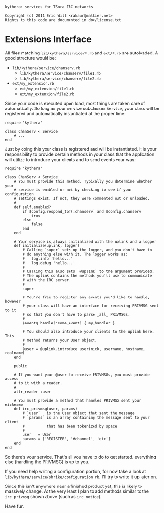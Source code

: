     kythera: services for TSora IRC networks

    Copyright (c) 2011 Eric Will <rakaur@malkier.net>
    Rights to this code are documented in doc/license.txt

Extensions Interface
====================

All files matching `lib/kythera/service/*.rb` and `ext/*.rb` are autoloaded.
A good structure would be:

  * `lib/kythera/service/chanserv.rb`
    * `lib/kythera/service/chanserv/file1.rb`
    * `lib/kythera/service/chanserv/file2.rb`
  * `ext/my_extension.rb`
    * `ext/my_extension/file1.rb`
    * `ext/my_extension/file2.rb`

Since your code is executed upon load, most things are taken care of
automatically. So long as your service subclasses `Service`, your class will
be registered and automatically instantiated at the proper time:

    require 'kythera'

    class ChanServ < Service
        # ...
    end

Just by doing this your class is registered and will be instantiated. It is
your responsibility to provide certain methods in your class that the
application will utilize to introduce your clients and to send events your way:

    require 'kythera'

    class ChanServ < Service
        # You must provide this method. Typically you determine whether your
        # service is enabled or not by checking to see if your configuration
        # settings exist. If not, they were commented out or unloaded.
        #
        def self.enabled?
            if $config.respond_to?(:chanserv) and $config.chanserv
                true
            else
                false
            end
        end

        # Your service is always initialized with the uplink and a logger
        def initialize(uplink, logger)
            # Calling `super` sets up the logger, and you don't have to
            # do anything else with it. The logger works as:
            #   log.info 'hello...'
            #   log.debug 'hello...'
            #
            # Calling this also sets `@uplink` to the argument provided.
            # The uplink contains the methods you'll use to communicate
            # with the IRC server.
            #
            super

            # You're free to register any events you'd like to handle, however
            # your class will have an interface for receiving PRIVMSG sent to it
            # so that you don't have to parse _all_ PRIVMSGs.
            #
            $eventq.handle(:some_event) { my_handler }

            # You should also introduce your clients to the uplink here. This
            # method returns your User object.
            #
            @user = @uplink.introduce_user(nick, username, hostname, realname)
        end

        public

        # If you want your @user to receive PRIVMSGs, you must provide access
        # to it with a reader.
        #
        attr_reader :user

        # You must provide a method that handles PRIVMSG sent your nickname
        def irc_privmsg(user, params)
            # `user`   is the User object that sent the message
            # `params` is an array containing the message sent to your client
            #          that has been tokenized by space
            #
            user   = User
            params = ['REGISTER', '#channel', 'etc']
        end
    end

So there's your service. That's all you have to do to get started, everything
else (handling the PRIVMSG) is up to you.

If you need help writing a configuration portion, for now take a look at
`lib/kythera/service/shrike/configuration.rb`. I'll try to write it up later on.

Since this isn't anywhere near a finished product yet, this is likely to
massively change. At the very least I plan to add methods similar to the
`irc_privmsg` shown above (such as `irc_notice`).

Have fun.
